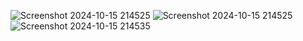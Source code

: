 ![Screenshot 2024-10-15 214525](https://github.com/user-attachments/assets/c4b6ffa3-9072-4a82-98ca-3235c5139da3)
![Screenshot 2024-10-15 214525](https://github.com/user-attachments/assets/0025416a-695b-4069-afd5-ac54ae9525eb)
![Screenshot 2024-10-15 214535](https://github.com/user-attachments/assets/7602e781-bf38-4495-8f40-fdbbaaefc1d8)
